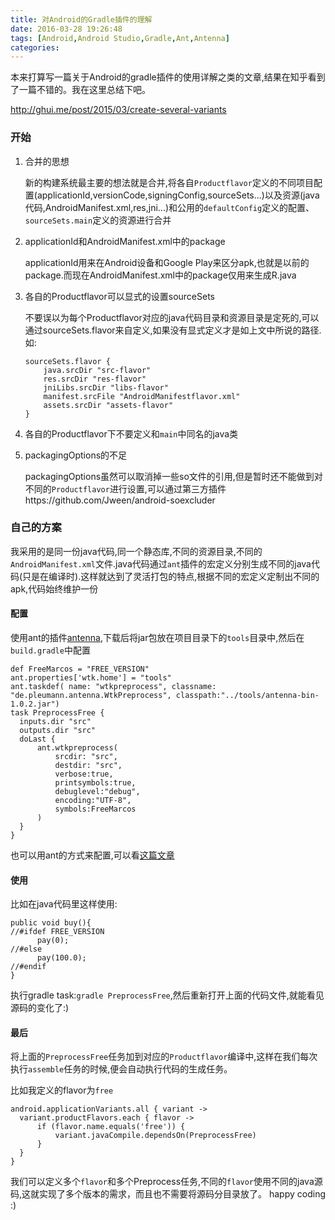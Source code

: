 ```yaml
---
title: 对Android的Gradle插件的理解
date: 2016-03-28 19:26:48
tags: [Android,Android Studio,Gradle,Ant,Antenna]
categories: 
---
```


本来打算写一篇关于Android的gradle插件的使用详解之类的文章,结果在知乎看到了一篇不错的。我在这里总结下吧。

http://ghui.me/post/2015/03/create-several-variants

### 开始

1. 合并的思想
   
   新的构建系统最主要的想法就是合并,将各自`Productflavor`定义的不同项目配置(applicationId,versionCode,signingConfig,sourceSets...)以及资源(java代码,AndroidManifest.xml,res,jni...)和公用的`defaultConfig`定义的配置、`sourceSets.main`定义的资源进行合并
<!-- truncate -->
2. applicationId和AndroidManifest.xml中的package
	
   applicationId用来在Android设备和Google Play来区分apk,也就是以前的package.而现在AndroidManifest.xml中的package仅用来生成R.java

3. 各自的Productflavor可以显式的设置sourceSets

	不要误以为每个Productflavor对应的java代码目录和资源目录是定死的,可以通过sourceSets.flavor来自定义,如果没有显式定义才是如上文中所说的路径.如:
	~~~
	sourceSets.flavor {
        java.srcDir "src-flavor"
        res.srcDir "res-flavor"
        jniLibs.srcDir "libs-flavor"
        manifest.srcFile "AndroidManifestflavor.xml"
        assets.srcDir "assets-flavor"
    }
    ~~~

4. 各自的Productflavor下不要定义和`main`中同名的java类

5. packagingOptions的不足
	
	packagingOptions虽然可以取消掉一些so文件的引用,但是暂时还不能做到对不同的`Productflavor`进行设置,可以通过第三方插件https://github.com/Jween/android-soexcluder

### 自己的方案

  我采用的是同一份java代码,同一个静态库,不同的资源目录,不同的`AndroidManifest.xml`文件.java代码通过`ant`插件的宏定义分别生成不同的java代码(只是在编译时).这样就达到了灵活打包的特点,根据不同的宏定义定制出不同的apk,代码始终维护一份

#### 配置

  使用ant的插件[antenna](http://antenna.sourceforge.net/wtkpreprocess.php),下载后将jar包放在项目目录下的`tools`目录中,然后在`build.gradle`中配置

  ~~~
  def FreeMarcos = "FREE_VERSION"
  ant.properties['wtk.home'] = "tools"
  ant.taskdef( name: "wtkpreprocess", classname: "de.pleumann.antenna.WtkPreprocess", classpath:"../tools/antenna-bin-1.0.2.jar")
  task PreprocessFree {
    inputs.dir "src"
    outputs.dir "src"
    doLast {
        ant.wtkpreprocess(
            srcdir: "src",
            destdir: "src", 
            verbose:true,
            printsymbols:true,
            debuglevel:"debug",
            encoding:"UTF-8",
            symbols:FreeMarcos
        )
    }
  }
  ~~~

  也可以用ant的方式来配置,可以看[这篇文章](http://dannyhe.wang/2016/01/31/use-ant-in-gradle)

#### 使用
  
  比如在java代码里这样使用:

  ~~~
  public void buy(){
//#ifdef FREE_VERSION
        pay(0);
//#else 
        pay(100.0);
//#endif
  }
  ~~~

  执行gradle task:`gradle PreprocessFree`,然后重新打开上面的代码文件,就能看见源码的变化了:)

#### 最后
  将上面的`PreprocessFree`任务加到对应的`Productflavor`编译中,这样在我们每次执行`assemble`任务的时候,便会自动执行代码的生成任务。

  比如我定义的flavor为`free`

  ~~~
  android.applicationVariants.all { variant ->
    variant.productFlavors.each { flavor ->
        if (flavor.name.equals('free')) {
            variant.javaCompile.dependsOn(PreprocessFree)
        }
    }
  }
  ~~~

  我们可以定义多个`flavor`和多个Preprocess任务,不同的`flavor`使用不同的java源码,这就实现了多个版本的需求，而且也不需要将源码分目录放了。
  happy coding :)